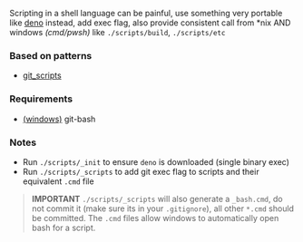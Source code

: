 Scripting in a shell language can be painful, use something very portable like [deno](https://deno.land/) instead, add exec flag, also provide consistent call from *nix AND windows *(cmd/pwsh)* like `./scripts/build`, `./scripts/etc`

### Based on patterns
- [git_scripts](../git_scripts)

### Requirements
- [(windows)](https://github.com/git-for-windows/git/releases) git-bash 

### Notes

- Run `./scripts/_init` to ensure `deno` is downloaded (single binary exec)
- Run `./scripts/_scripts` to add git exec flag to scripts and their equivalent `.cmd` file

> **IMPORTANT** `./scripts/_scripts` will also generate a `_bash.cmd`, do not commit it (make sure its in your `.gitignore`), all other `*.cmd` should be committed. The `.cmd` files allow windows to automatically open bash for a script. 
